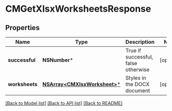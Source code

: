 # CMGetXlsxWorksheetsResponse

## Properties
Name | Type | Description | Notes
------------ | ------------- | ------------- | -------------
**successful** | **NSNumber*** | True if successful, false otherwise | [optional] 
**worksheets** | [**NSArray&lt;CMXlsxWorksheet&gt;***](CMXlsxWorksheet.md) | Styles in the DOCX document | [optional] 

[[Back to Model list]](../README.md#documentation-for-models) [[Back to API list]](../README.md#documentation-for-api-endpoints) [[Back to README]](../README.md)


